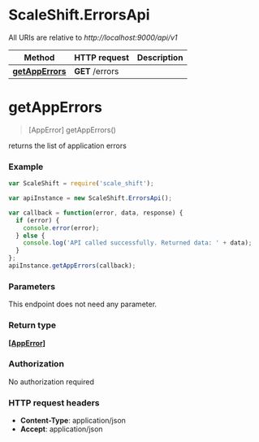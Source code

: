 # ScaleShift.ErrorsApi

All URIs are relative to *http://localhost:9000/api/v1*

Method | HTTP request | Description
------------- | ------------- | -------------
[**getAppErrors**](ErrorsApi.md#getAppErrors) | **GET** /errors | 


<a name="getAppErrors"></a>
# **getAppErrors**
> [AppError] getAppErrors()



returns the list of application errors 

### Example
```javascript
var ScaleShift = require('scale_shift');

var apiInstance = new ScaleShift.ErrorsApi();

var callback = function(error, data, response) {
  if (error) {
    console.error(error);
  } else {
    console.log('API called successfully. Returned data: ' + data);
  }
};
apiInstance.getAppErrors(callback);
```

### Parameters
This endpoint does not need any parameter.

### Return type

[**[AppError]**](AppError.md)

### Authorization

No authorization required

### HTTP request headers

 - **Content-Type**: application/json
 - **Accept**: application/json

